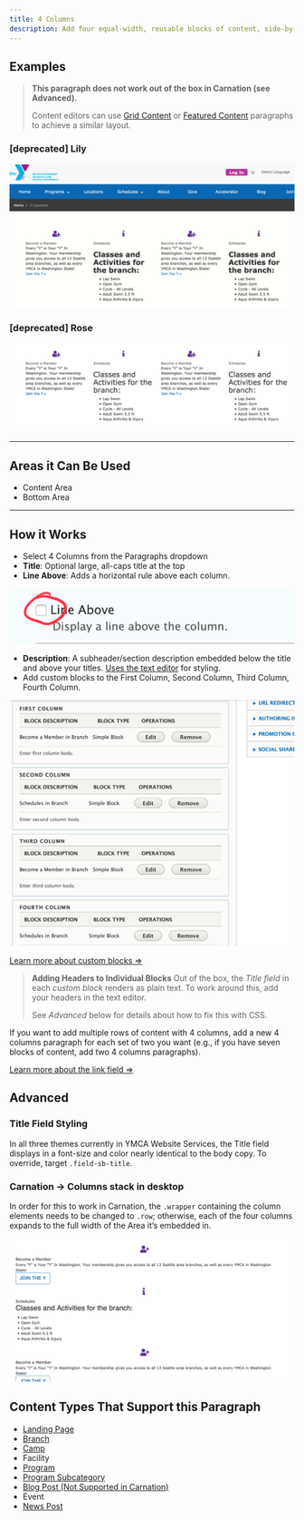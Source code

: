 ```yaml
---
title: 4 Columns
description: Add four equal-width, reusable blocks of content, side-by-side. Columns stack left to right on mobile.
---
```


## Examples

> **This paragraph does not work out of the box in Carnation (see Advanced).**
>
>Content editors can use [Grid Content](../../paragraphs/grid-content) or [Featured Content](../../paragraphs/featured-content) paragraphs to achieve a similar layout.
>
### [deprecated] Lily

![lily--landing-page__4-columns](paragraphs--4c--lily.png)

### [deprecated] Rose

![rose--landing-page__4-columns](paragraphs--4c--rose.png)

---

## Areas it Can Be Used

* Content Area
* Bottom Area

---

## How it Works

* Select 4 Columns from the Paragraphs dropdown
* **Title**: Optional large, all-caps title at the top
* **Line Above**: Adds a horizontal rule above each column.

![landing-page__line-above](paragraphs--4c--line-above.png)

* **Description**: A subheader/section description embedded below the title and above your titles. [Uses the text editor](../../text-editor/basic-text-formatting) for styling.
* Add custom blocks to the First Column, Second Column, Third Column, Fourth Column.

![4 column paragraph options](paragraphs--4c--options.png)

[Learn more about custom blocks ⇒](../../blocks)

> **Adding Headers to Individual Blocks**
> Out of the box, the *Title field* in each *custom block* renders as plain text. To work around this, add your headers in the text editor.
>
> See *Advanced* below for details about how to fix this with CSS.

If you want to add multiple rows of content with 4 columns, add a new 4 columns paragraph for each set of two you want (e.g., if you have seven blocks of content, add two 4 columns paragraphs).

[Learn more about the link field ⇒](../../text-editor/adding-links)

## Advanced

### Title Field Styling

In all three themes currently in YMCA Website Services, the Title field displays in a font-size and color nearly identical to the body copy. To override, target `.field-sb-title`.

### Carnation -> Columns stack in desktop

In order for this to work in Carnation, the `.wrapper` containing the column elements needs to be changed to `.row`; otherwise, each of the four columns expands to the full width of the Area it’s embedded in.

![carnation--landing-page__4-columns](paragraphs--4c--carnation.png)

## Content Types That Support this Paragraph

* [Landing Page](../../content-types/landing-page)
* [Branch](../../content-types/branch)
* [Camp](../../content-types/camp)
* Facility
* [Program](../../content-types/program)
* [Program Subcategory](../../content-types/program-subcategory)
* [Blog Post (Not Supported in Carnation)](../../content-types/blog-post)
* Event
* [News Post](../../content-types/news-post)
